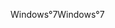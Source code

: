 <span data-ttu-id="53108-101">Windows°7</span><span class="sxs-lookup"><span data-stu-id="53108-101">Windows°7</span></span>
